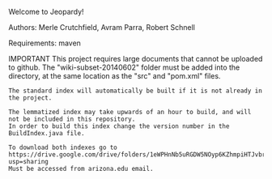 Welcome to Jeopardy!

Authors: Merle Crutchfield, Avram Parra, Robert Schnell

Requirements:
	maven
	
IMPORTANT
	This project requires large documents that cannot be uploaded to github. The "wiki-subset-20140602" folder
	must be added into the directory, at the same location as the "src" and "pom.xml" files.
	
	The standard index will automatically be built if it is not already in the project.
	
	The lemmatized index may take upwards of an hour to build, and will not be included in this repository.
	In order to build this index change the version number in the BuildIndex.java file.
	
	To download both indexes go to https://drive.google.com/drive/folders/1eWPHnNb5uRGDW5NOyp6KZhmpiHTJvbrZ?usp=sharing
	Must be accessed from arizona.edu email.
